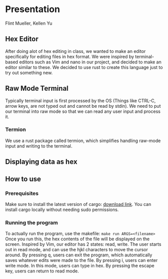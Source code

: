 # Presentation
Flint Mueller, Kellen Yu

## Hex Editor
After doing alot of hex editing in class, we wanted to make an editor specifically for editing files in hex format. We were inspired by terminal-based editors such as Vim and nano in our project, and decided to make an editor similar to these.
We decided to use rust to create this language just to try out something new.

## Raw Mode Terminal
Typically terminal input is first processed by the OS (Things like CTRL-C, arrow keys, are not typed out and cannot be read by stdin). We need to put our terminal into raw mode so that we can read any user input and process it. 

### Termion
We use a rust package called termion, which simplifies handling raw-mode input and writing to the terminal.

## Displaying data as hex


## How to use
### Prerequisites
Make sure to install the latest version of cargo: [download link](https://www.rust-lang.org/tools/install). You can install cargo locally without needing sudo permissions.

### Running the program
To actually run the program, use the makefile:
```make run ARGS=<filename>```
Once you run this, the hex contents of the file will be displayed on the screen.
Inspired by Vim, our editor has 2 states: read, write. The user starts out in read mode, and can use the hjkl characters to move the cursor around. By pressing q, users can exit the program, which automatically saves whatever edits were made to the file.
By pressing i, users can enter write mode. In this mode, users can type in hex. By pressing the escape key, users can return to read mode.
